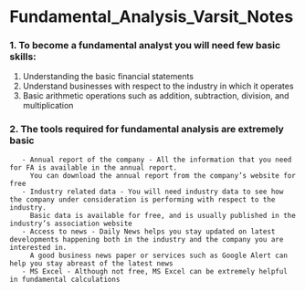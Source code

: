 # Fundamental_Analysis_Varsit_Notes

### 1. To become a fundamental analyst you will need few basic skills:

  1. Understanding the basic financial statements
  2. Understand businesses with respect to the industry in which it operates
  3. Basic arithmetic operations such as addition, subtraction, division, and multiplication

### 2. The tools required for fundamental analysis are extremely basic
  
       - Annual report of the company - All the information that you need for FA is available in the annual report.
         You can download the annual report from the company’s website for free
       - Industry related data - You will need industry data to see how the company under consideration is performing with respect to the industry.
         Basic data is available for free, and is usually published in the industry’s association website
       - Access to news - Daily News helps you stay updated on latest developments happening both in the industry and the company you are interested in.
         A good business news paper or services such as Google Alert can help you stay abreast of the latest news
       - MS Excel - Although not free, MS Excel can be extremely helpful in fundamental calculations
